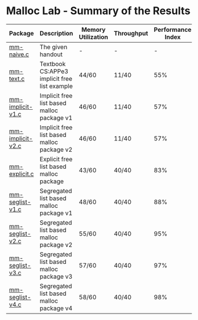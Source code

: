 # Malloc Lab - Summary of the Results

| Package                                | Description                                  | Memory Utilization | Throughput | Performance Index |
| -------------------------------------- | -------------------------------------------- | ------------------ | ---------- | ----------------- |
| [mm-naive.c](./mm-naive.c)             | The given handout                            | -                  | -          | -                 |
| [mm-text.c](./mm-text.c)               | Textbook CS:APPe3 implicit free list example | 44/60              | 11/40      | 55%               |
| [mm-implicit-v1.c](./mm-implicit-v1.c) | Implicit free list based malloc package v1   | 46/60              | 11/40      | 57%               |
| [mm-implicit-v2.c](./mm-implicit-v2.c) | Implicit free list based malloc package v2   | 46/60              | 11/40      | 57%               |
| [mm-explicit.c](./mm-explicit.c)       | Explicit free list based malloc package      | 43/60              | 40/40      | 83%               |
| [mm-seglist-v1.c](./mm-seglist-v1.c)   | Segregated list based malloc package v1      | 48/60              | 40/40      | 88%               |
| [mm-seglist-v2.c](./mm-seglist-v2.c)   | Segregated list based malloc package v2      | 55/60              | 40/40      | 95%               |
| [mm-seglist-v3.c](./mm-seglist-v3.c)   | Segregated list based malloc package v3      | 57/60              | 40/40      | 97%               |
| [mm-seglist-v4.c](./mm-seglist-v4.c)   | Segregated list based malloc package v4      | 58/60              | 40/40      | 98%               |
